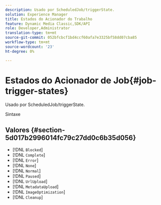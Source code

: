 ```yaml
---
description: Usado por ScheduledJob/triggerState.
solution: Experience Manager
title: Estados do Acionador do Trabalho
feature: Dynamic Media Classic,SDK/API
role: Developer,Administrator
translation-type: tm+mt
source-git-commit: 052bfcbcf1bd4ccf60afa7e3325bf58dd07cba85
workflow-type: tm+mt
source-wordcount: '23'
ht-degree: 0%

---
```



# Estados do Acionador de Job{#job-trigger-states}

Usado por ScheduledJob/triggerState.

Sintaxe

## Valores {#section-5d017b2996014fc79c27dd0c6b35d056}

* [!DNL `Blocked`]
* [!DNL `Complete`]
* [!DNL `Error`]
* [!DNL `None`]
* [!DNL `Normal`]
* [!DNL `Paused`]
* [!DNL `UrlUpload`]
* [!DNL `MetadataUpload`]
* [!DNL `ImageOptimization`]
* [!DNL `Cleanup`]


